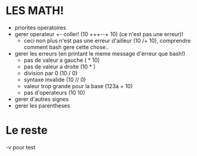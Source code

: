# LES MATH!

- priorites operatoires
- gerer operateur +- coller! (10 +++--+ 10) (ce n'est pas une erreur)!
    - ceci non plus n'est pas une erreur d'ailleur (10 /+ 10), comprendre comment bash gere cette chose..
- gerer les erreurs (en printant le meme message d'erreur que bash!)
    - pas de valeur a gauche ( * 10)
    - pas de valeur a droite (10 * )
    - division par 0 (10 / 0)
    - syntaxe invalide (10 // 0)
    - valeur trop grande pour la base (123a + 10)
    - pas d'operateurs (10 10)
- gerer d'autres signes
- gerer les parentheses

# Le reste

-v pour test
